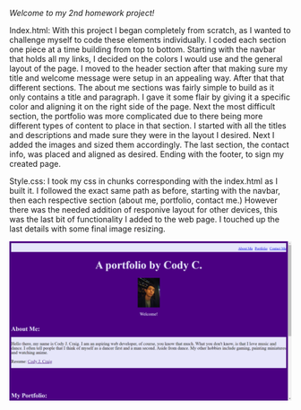 *Welcome to my 2nd homework project!*

Index.html:
With this project I began completely from scratch, as I wanted to challenge myself to code these elements individually. I coded each section one piece at a time building from top to bottom. Starting with the navbar that holds all my links, I decided on the colors I would use and the general layout of the page. I moved to the header section after that making sure my title and welcome message were setup in an appealing way. After that that different sections. The about me sections was fairly simple to build as it only contains a title and paragraph. I gave it some flair by giving it a specific color and aligning it on the right side of the page. Next the most difficult section, the portfolio was more complicated due to there being more different types of content to place in that section. I started with all the titles and descriptions and made sure they were in the layout I desired. Next I added the images and sized them accordingly. The last section, the contact info, was placed and aligned as desired. Ending with the footer, to sign my created page.


Style.css:
I took my css in chunks corresponding with the index.html as I built it. I followed the exact same path as before, starting with the navbar, then each respective section (about me, portfolio, contact me.) However there was the needed addition of responive layout for other devices, this was the last bit of functionality I added to the web page. I touched up the last details with some final image resizing.


![alt text](assets/images/portfolio.png)